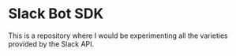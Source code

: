 # Slack Bot SDK

This is a repository where I would be experimenting all the varieties provided by the Slack API. 
